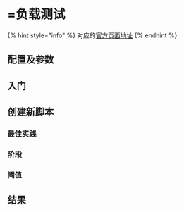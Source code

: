 # =负载测试

{% hint style="info" %}
对应的[官方页面地址](https://contributing.bitwarden.com/contributing/testing/load)
{% endhint %}

## 配置及参数​ <a href="#configuration-and-parameters" id="configuration-and-parameters"></a>

## 入门 <a href="#getting-started" id="getting-started"></a>

## 创建新脚本​ <a href="#creating-new-scripts" id="creating-new-scripts"></a>

### 最佳实践​ <a href="#best-practices" id="best-practices"></a>

### 阶段​ <a href="#stages" id="stages"></a>

### 阈值​ <a href="#thresholds" id="thresholds"></a>

## 结果​ <a href="#results" id="results"></a>
